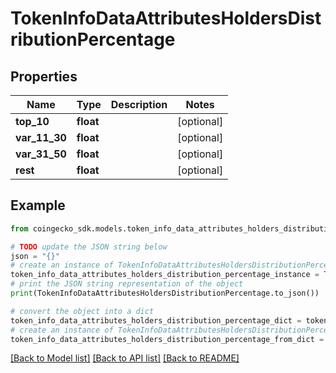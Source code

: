 # TokenInfoDataAttributesHoldersDistributionPercentage


## Properties

Name | Type | Description | Notes
------------ | ------------- | ------------- | -------------
**top_10** | **float** |  | [optional] 
**var_11_30** | **float** |  | [optional] 
**var_31_50** | **float** |  | [optional] 
**rest** | **float** |  | [optional] 

## Example

```python
from coingecko_sdk.models.token_info_data_attributes_holders_distribution_percentage import TokenInfoDataAttributesHoldersDistributionPercentage

# TODO update the JSON string below
json = "{}"
# create an instance of TokenInfoDataAttributesHoldersDistributionPercentage from a JSON string
token_info_data_attributes_holders_distribution_percentage_instance = TokenInfoDataAttributesHoldersDistributionPercentage.from_json(json)
# print the JSON string representation of the object
print(TokenInfoDataAttributesHoldersDistributionPercentage.to_json())

# convert the object into a dict
token_info_data_attributes_holders_distribution_percentage_dict = token_info_data_attributes_holders_distribution_percentage_instance.to_dict()
# create an instance of TokenInfoDataAttributesHoldersDistributionPercentage from a dict
token_info_data_attributes_holders_distribution_percentage_from_dict = TokenInfoDataAttributesHoldersDistributionPercentage.from_dict(token_info_data_attributes_holders_distribution_percentage_dict)
```
[[Back to Model list]](../README.md#documentation-for-models) [[Back to API list]](../README.md#documentation-for-api-endpoints) [[Back to README]](../README.md)


